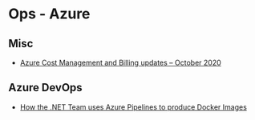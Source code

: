 # Ops - Azure

## Misc

* [Azure Cost Management and Billing updates – October 2020](https://azure.microsoft.com/en-us/blog/azure-cost-management-billing-updates-october-2020/)

## Azure DevOps

* [How the .NET Team uses Azure Pipelines to produce Docker Images](https://devblogs.microsoft.com/dotnet/how-the-net-team-uses-azure-pipelines-to-produce-docker-images/)